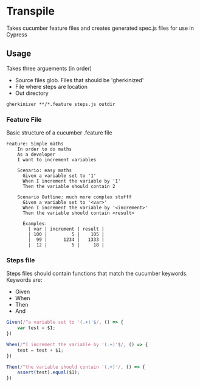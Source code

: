 # Transpile
Takes cucumber feature files and creates generated spec.js files for use in Cypress

## Usage
Takes three arguements (in order)
* Source files glob. Files that should be 'gherkinized'
* File where steps are location
* Out directory

`gherkinizer **/*.feature steps.js outdir`

### Feature File
Basic structure of a cucumber .feature file
```
Feature: Simple maths
    In order to do maths
    As a developer
    I want to increment variables
  
    Scenario: easy maths
      Given a variable set to '1'
      When I increment the variable by '1'
      Then the variable should contain 2
  
    Scenario Outline: much more complex stufff
      Given a variable set to '<var>'
      When I increment the variable by '<increment>'
      Then the variable should contain <result>
  
      Examples:
        | var | increment | result |
        | 100 |         5 |    105 |
        |  99 |      1234 |   1333 |
        |  12 |         5 |     18 |
```

### Steps file
Steps files should contain functions that match the cucumber keywords. Keywords are:
* Given
* When
* Then
* And
```js
Given(/^a variable set to '(.+)'$/, () => {
    var test = $1;
})

When(/^I increment the variable by '(.+)'$/, () => {
    test = test + $1;
})

Then(/^the variable should contain '(.+)'/, () => {
    assert(test).equal($1);
})
```